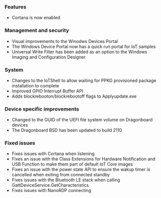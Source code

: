 ### Features
- Cortana is now enabled

### Management and security
- Visual improvements to the Winodws Devices Portal
- The Windows Device Portal now has a quick run portal for IoT samples
- Universal Write Filter has been added as an option to the Windows Imaging and Configuration Designer

### System
- Changes to the IoTShell to allow waiting for PPKG provisioned package installation to complete
- Improved GPIO Interrupt Buffer API
- Adds blockrebooton/blockrebootoff flags to Applyupdate.exe

### Device specific improvements
- Changed to the GUID of the UEFI file system volume on Dragonboard devices
- The Dragonboard BSD has been updated to build 2110

### Fixed issues
- Fixes issues with Cortana when listening
- Fixes an issue with the Class Extensions for Hardware Notification and USB Function to make them part of default IoT Core images
- Fixes an issue with the power state API to ensure the wakup timer is cancelled when exiting from connected standby
- Fixes issues with the Bluetooth LE stack when calling GattDeviceService.GetCharacteristics
- Fixes issues with NanoRDP connecting